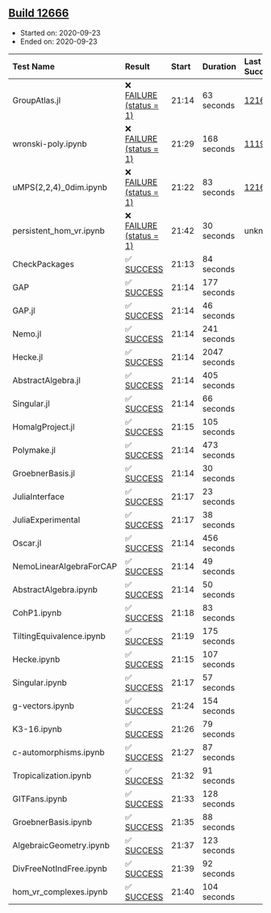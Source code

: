 ## [Build 12666](https://oscarci.mathematik.uni-kl.de/job/oscar/12666/)

* Started on: 2020-09-23
* Ended on: 2020-09-23

| Test Name    | Result | Start | Duration | Last Success | First Failure |
|:-------------|:-------|:------|:---------|:-------------|:--------------|
| GroupAtlas.jl | ❌ [FAILURE (status = 1)](https://oscarci.mathematik.uni-kl.de/job/oscar/12666/artifact/logs/build-12666/GroupAtlas.jl.log) | 21:14 | 63 seconds | [12167](https://oscarci.mathematik.uni-kl.de/job/oscar/12167/) | [12168](https://oscarci.mathematik.uni-kl.de/job/oscar/12168/) |
| wronski-poly.ipynb | ❌ [FAILURE (status = 1)](https://oscarci.mathematik.uni-kl.de/job/oscar/12666/artifact/logs/build-12666/wronski-poly.ipynb.log) | 21:29 | 168 seconds | [11192](https://oscarci.mathematik.uni-kl.de/job/oscar/11192/) | [11193](https://oscarci.mathematik.uni-kl.de/job/oscar/11193/) |
| uMPS(2,2,4)_0dim.ipynb | ❌ [FAILURE (status = 1)](https://oscarci.mathematik.uni-kl.de/job/oscar/12666/artifact/logs/build-12666/uMPS-2-2-4-_0dim.ipynb.log) | 21:22 | 83 seconds | [12167](https://oscarci.mathematik.uni-kl.de/job/oscar/12167/) | [12168](https://oscarci.mathematik.uni-kl.de/job/oscar/12168/) |
| persistent_hom_vr.ipynb | ❌ [FAILURE (status = 1)](https://oscarci.mathematik.uni-kl.de/job/oscar/12666/artifact/logs/build-12666/persistent_hom_vr.ipynb.log) | 21:42 | 30 seconds | unknown | unknown |
| CheckPackages | ✅ [SUCCESS](https://oscarci.mathematik.uni-kl.de/job/oscar/12666/artifact/logs/build-12666/CheckPackages.log) | 21:13 | 84 seconds |  |  |
| GAP | ✅ [SUCCESS](https://oscarci.mathematik.uni-kl.de/job/oscar/12666/artifact/logs/build-12666/GAP.log) | 21:14 | 177 seconds |  |  |
| GAP.jl | ✅ [SUCCESS](https://oscarci.mathematik.uni-kl.de/job/oscar/12666/artifact/logs/build-12666/GAP.jl.log) | 21:14 | 46 seconds |  |  |
| Nemo.jl | ✅ [SUCCESS](https://oscarci.mathematik.uni-kl.de/job/oscar/12666/artifact/logs/build-12666/Nemo.jl.log) | 21:14 | 241 seconds |  |  |
| Hecke.jl | ✅ [SUCCESS](https://oscarci.mathematik.uni-kl.de/job/oscar/12666/artifact/logs/build-12666/Hecke.jl.log) | 21:14 | 2047 seconds |  |  |
| AbstractAlgebra.jl | ✅ [SUCCESS](https://oscarci.mathematik.uni-kl.de/job/oscar/12666/artifact/logs/build-12666/AbstractAlgebra.jl.log) | 21:14 | 405 seconds |  |  |
| Singular.jl | ✅ [SUCCESS](https://oscarci.mathematik.uni-kl.de/job/oscar/12666/artifact/logs/build-12666/Singular.jl.log) | 21:14 | 66 seconds |  |  |
| HomalgProject.jl | ✅ [SUCCESS](https://oscarci.mathematik.uni-kl.de/job/oscar/12666/artifact/logs/build-12666/HomalgProject.jl.log) | 21:15 | 105 seconds |  |  |
| Polymake.jl | ✅ [SUCCESS](https://oscarci.mathematik.uni-kl.de/job/oscar/12666/artifact/logs/build-12666/Polymake.jl.log) | 21:14 | 473 seconds |  |  |
| GroebnerBasis.jl | ✅ [SUCCESS](https://oscarci.mathematik.uni-kl.de/job/oscar/12666/artifact/logs/build-12666/GroebnerBasis.jl.log) | 21:14 | 30 seconds |  |  |
| JuliaInterface | ✅ [SUCCESS](https://oscarci.mathematik.uni-kl.de/job/oscar/12666/artifact/logs/build-12666/JuliaInterface.log) | 21:17 | 23 seconds |  |  |
| JuliaExperimental | ✅ [SUCCESS](https://oscarci.mathematik.uni-kl.de/job/oscar/12666/artifact/logs/build-12666/JuliaExperimental.log) | 21:17 | 38 seconds |  |  |
| Oscar.jl | ✅ [SUCCESS](https://oscarci.mathematik.uni-kl.de/job/oscar/12666/artifact/logs/build-12666/Oscar.jl.log) | 21:14 | 456 seconds |  |  |
| NemoLinearAlgebraForCAP | ✅ [SUCCESS](https://oscarci.mathematik.uni-kl.de/job/oscar/12666/artifact/logs/build-12666/NemoLinearAlgebraForCAP.log) | 21:14 | 49 seconds |  |  |
| AbstractAlgebra.ipynb | ✅ [SUCCESS](https://oscarci.mathematik.uni-kl.de/job/oscar/12666/artifact/logs/build-12666/AbstractAlgebra.ipynb.log) | 21:14 | 50 seconds |  |  |
| CohP1.ipynb | ✅ [SUCCESS](https://oscarci.mathematik.uni-kl.de/job/oscar/12666/artifact/logs/build-12666/CohP1.ipynb.log) | 21:18 | 83 seconds |  |  |
| TiltingEquivalence.ipynb | ✅ [SUCCESS](https://oscarci.mathematik.uni-kl.de/job/oscar/12666/artifact/logs/build-12666/TiltingEquivalence.ipynb.log) | 21:19 | 175 seconds |  |  |
| Hecke.ipynb | ✅ [SUCCESS](https://oscarci.mathematik.uni-kl.de/job/oscar/12666/artifact/logs/build-12666/Hecke.ipynb.log) | 21:15 | 107 seconds |  |  |
| Singular.ipynb | ✅ [SUCCESS](https://oscarci.mathematik.uni-kl.de/job/oscar/12666/artifact/logs/build-12666/Singular.ipynb.log) | 21:17 | 57 seconds |  |  |
| g-vectors.ipynb | ✅ [SUCCESS](https://oscarci.mathematik.uni-kl.de/job/oscar/12666/artifact/logs/build-12666/g-vectors.ipynb.log) | 21:24 | 154 seconds |  |  |
| K3-16.ipynb | ✅ [SUCCESS](https://oscarci.mathematik.uni-kl.de/job/oscar/12666/artifact/logs/build-12666/K3-16.ipynb.log) | 21:26 | 79 seconds |  |  |
| c-automorphisms.ipynb | ✅ [SUCCESS](https://oscarci.mathematik.uni-kl.de/job/oscar/12666/artifact/logs/build-12666/c-automorphisms.ipynb.log) | 21:27 | 87 seconds |  |  |
| Tropicalization.ipynb | ✅ [SUCCESS](https://oscarci.mathematik.uni-kl.de/job/oscar/12666/artifact/logs/build-12666/Tropicalization.ipynb.log) | 21:32 | 91 seconds |  |  |
| GITFans.ipynb | ✅ [SUCCESS](https://oscarci.mathematik.uni-kl.de/job/oscar/12666/artifact/logs/build-12666/GITFans.ipynb.log) | 21:33 | 128 seconds |  |  |
| GroebnerBasis.ipynb | ✅ [SUCCESS](https://oscarci.mathematik.uni-kl.de/job/oscar/12666/artifact/logs/build-12666/GroebnerBasis.ipynb.log) | 21:35 | 88 seconds |  |  |
| AlgebraicGeometry.ipynb | ✅ [SUCCESS](https://oscarci.mathematik.uni-kl.de/job/oscar/12666/artifact/logs/build-12666/AlgebraicGeometry.ipynb.log) | 21:37 | 123 seconds |  |  |
| DivFreeNotIndFree.ipynb | ✅ [SUCCESS](https://oscarci.mathematik.uni-kl.de/job/oscar/12666/artifact/logs/build-12666/DivFreeNotIndFree.ipynb.log) | 21:39 | 92 seconds |  |  |
| hom_vr_complexes.ipynb | ✅ [SUCCESS](https://oscarci.mathematik.uni-kl.de/job/oscar/12666/artifact/logs/build-12666/hom_vr_complexes.ipynb.log) | 21:40 | 104 seconds |  |  |
